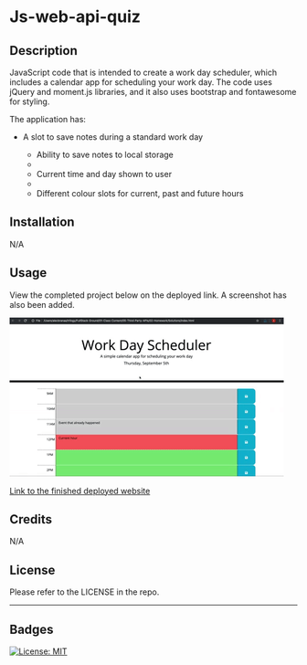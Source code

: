 # Js-web-api-quiz

## Description

JavaScript code that is intended to create a work day scheduler, which includes a calendar app for scheduling your work day. The code uses jQuery and moment.js libraries, and it also uses bootstrap and fontawesome for styling.

The application has:

- A slot to save notes during a standard work day

  - Ability to save notes to local storage
  -
  - Current time and day shown to user
  -
  - Different colour slots for current, past and future hours

## Installation

N/A

## Usage

View the completed project below on the deployed link. A screenshot has also been added.

![My Portfolio](./assets/images/05-third-party-apis-homework-demo.gif)

[Link to the finished deployed website](https://gavinaldred.github.io/JS-Workday-Planner/)

## Credits

N/A

## License

Please refer to the LICENSE in the repo.

---

## Badges

[![License: MIT](https://img.shields.io/badge/License-MIT-yellow.svg)](https://opensource.org/licenses/MIT)
